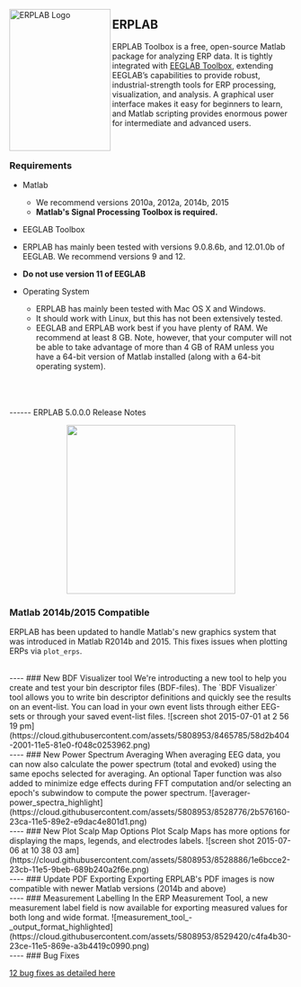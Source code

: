 <img src="https://github.com/lucklab/erplab/blob/master/images/logoerplab6.jpg" 
 height="252px" width="180px" 
 alt="ERPLAB Logo"
 align="left" />

## ERPLAB
ERPLAB Toolbox is a free, open-source Matlab package for analyzing ERP data.  It is tightly integrated with [EEGLAB Toolbox](http://sccn.ucsd.edu/eeglab/), extending EEGLAB’s capabilities to provide robust, industrial-strength tools for ERP processing, visualization, and analysis.  A graphical user interface makes it easy for beginners to learn, and Matlab scripting provides enormous power for intermediate and advanced users. 
<br/>
<br/>
<br/>
### Requirements
- Matlab
  - We recommend versions 2010a, 2012a, 2014b, 2015
  - **Matlab's Signal Processing Toolbox is required.**

- EEGLAB Toolbox
 - ERPLAB has mainly been tested with versions 9.0.8.6b, and 12.01.0b of EEGLAB. We recommend versions 9 and 12.  
  - **Do not use version 11 of EEGLAB**

- Operating System
  - ERPLAB has mainly been tested with Mac OS X and Windows.  
  - It should work with Linux, but this has not been extensively tested.
  - EEGLAB and ERPLAB work best if you have plenty of RAM. We recommend at least 8 GB. Note, however, that your computer will not be able to take advantage of more than 4 GB of RAM unless you have a 64-bit version of Matlab installed (along with a 64-bit operating system).

<br/>
<br/>
<br/>
------
ERPLAB 5.0.0.0 Release Notes

<p align="center" >
  <a href="https://github.com/lucklab/erplab/releases/download/5.0.0.0/erplab-5.0.0.0.zip">
  <img src="https://cloud.githubusercontent.com/assets/5808953/8663301/1ff9a26a-297e-11e5-9e15-a7085569058f.png" width=300px >
 </a>
</p>

### Matlab 2014b/2015 Compatible
ERPLAB has been updated to handle Matlab's new graphics system that was introduced in Matlab R2014b and 2015. This fixes issues when plotting ERPs via `plot_erps`. 


</br>
----
### New BDF Visualizer tool
We're introducting a new tool to help you create and test your bin descriptor files (BDF-files). The `BDF Visualizer` tool allows you to write bin descriptor definitions and quickly see the results on an event-list. You can load in your own event lists through either EEG-sets or through your saved event-list files. 
![screen shot 2015-07-01 at 2 56 19 pm](https://cloud.githubusercontent.com/assets/5808953/8465785/58d2b404-2001-11e5-81e0-f048c0253962.png)


</br>
----
### New Power Spectrum Averaging
When averaging EEG data, you can now also calculate the power spectrum (total and evoked) using the same epochs selected for averaging. An optional Taper function was also added to minimize edge effects during FFT computation and/or selecting an epoch's subwindow to compute the power spectrum.
![averager-power_spectra_highlight](https://cloud.githubusercontent.com/assets/5808953/8528776/2b576160-23ca-11e5-89e2-e9dac4e801d1.png)


</br>
----
### New Plot Scalp Map Options
Plot Scalp Maps has more options for displaying the maps, legends, and electrodes labels.
![screen shot 2015-07-06 at 10 38 03 am](https://cloud.githubusercontent.com/assets/5808953/8528886/1e6bcce2-23cb-11e5-9beb-689b240a2f6e.png)

</br>
----
### Update PDF Exporting
Exporting ERPLAB's PDF images is now compatible with newer Matlab versions (2014b and above)


</br>
----
### Measurement Labelling
In the ERP Measurement Tool, a new measurement label field is now available for exporting measured values for both long and wide format.
![measurement_tool_-_output_format_highlighted](https://cloud.githubusercontent.com/assets/5808953/8529420/c4fa4b30-23ce-11e5-869e-a3b4419c0990.png)


</br>
----
### Bug Fixes

[12 bug fixes as detailed here](https://github.com/lucklab/erplab/issues?q=is%3Aissue+is%3Aclosed+milestone%3A%22ERPLAB+5.0.0.0%22)
